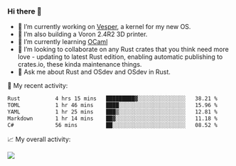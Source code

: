 ### Hi there 👋

<!--
**berkus/berkus** is a ✨ _special_ ✨ repository because its `README.md` (this file) appears on your GitHub profile.

Here are some ideas to get you started:

- 🔭 I’m currently working on ...
- 🌱 I’m currently learning ...
- 👯 I’m looking to collaborate on ...
- 🤔 I’m looking for help with ...
- 💬 Ask me about ...
- 📫 How to reach me: ...
- 😄 Pronouns: ...
- ⚡ Fun fact: ...
-->

- 🔭 I’m currently working on [Vesper](https://github.com/metta-systems/vesper), a kernel for my new OS.
- 🔭 I’m also building a Voron 2.4R2 3D printer.
- 🌱 I’m currently learning [OCaml](https://ocaml.org/manual/5.3/lex.html)
- 👯 I’m looking to collaborate on any Rust crates that you think need more love - updating to latest Rust edition, enabling automatic publishing to crates.io, these kinda maintenance things.
- 💬 Ask me about Rust and OSdev and OSdev in Rust.

💼 My recent activity:

<!--START_SECTION:waka-->

```txt
Rust           4 hrs 15 mins   █████████▓░░░░░░░░░░░░░░░   38.21 %
TOML           1 hr 46 mins    ████░░░░░░░░░░░░░░░░░░░░░   15.96 %
YAML           1 hr 25 mins    ███▒░░░░░░░░░░░░░░░░░░░░░   12.81 %
Markdown       1 hr 14 mins    ██▓░░░░░░░░░░░░░░░░░░░░░░   11.18 %
C#             56 mins         ██░░░░░░░░░░░░░░░░░░░░░░░   08.52 %
```

<!--END_SECTION:waka-->

📈 My overall activity:

![](http://github-profile-summary-cards.vercel.app/api/cards/profile-details?username=berkus&theme=flag_india)
